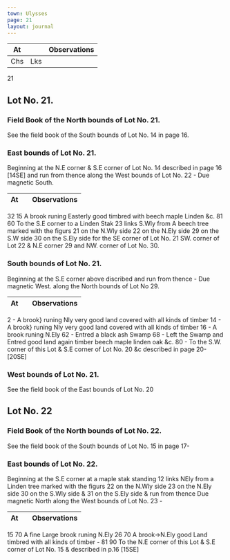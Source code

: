 ```yaml
---
town: Ulysses
page: 21
layout: journal
---
```


| At |    | Observations |
| -- | -- | ------------ |
| Chs | Lks | |

21

## Lot No. 21.
### Field Book of the North bounds of Lot No. 21.
See the field book of the South bounds of Lot No. 14 in page 16.

### East bounds of Lot No. 21.
Beginning at the N.E corner & S.E corner of Lot No. 14 described in page 16 [14SE] and run from thence along the West bounds of Lot No. 22 - Due magnetic South.

| At |    | Observations |
| -- | -- | ------------ |
32  15  A brook runing Easterly good timbred with beech maple Linden &c.
81  60  To the S.E corner to a Linden Stak 23 links S.Wly from A beech tree marked with the
 figurs 21 on the N.Wly side 22 on the N.Ely side 29 on the S.W side 30 on the S.Ely side for the SE corner of Lot No. 21 SW. corner of Lot 22 & N.E corner 29 and NW. corner of Lot No. 30.

### South bounds of Lot No. 21.
Beginning at the S.E corner above discribed and run from thence - Due magnetic West. along the North bounds of Lot No 29.

| At |    | Observations |
| -- | -- | ------------ |
2  -  A brook} runing Nly very good land covered with all kinds of timber
14  -  A brook} runing Nly very good land covered with all kinds of timber
16  -  A brook runing N.Ely
62  -  Entred a black ash Swamp
68  -  Left the Swamp and Entred good land again timber beech maple linden oak &c.
80  -  To the S.W. corner of this Lot & S.E corner of Lot No. 20 &c described in page 20- 
[20SE]

### West bounds of Lot No. 21.
See the field book of the East bounds of Lot No. 20

## Lot No. 22
### Field Book of the North bounds of Lot No. 22.
See the field book of the South bounds of Lot No. 15 in page 17-

### East bounds of Lot No. 22.
Beginning at the S.E corner at a maple stak standing 12 links NEly from a Linden tree marked with the figurs 22 on the N.Wly side 23 on the N.Ely side 30 on the S.Wly side & 31 on the S.Ely side & run from thence Due magnetic North along the West bounds of Lot No. 23 - 

| At |    | Observations |
| -- | -- | ------------ |
15  70  A fine Large brook runing N.Ely
26  70  A brook→N.Ely good Land timbred with all kinds of timber -
81  90  To the N.E corner of this Lot & S.E corner of Lot No. 15 & described in p.16 [15SE]
